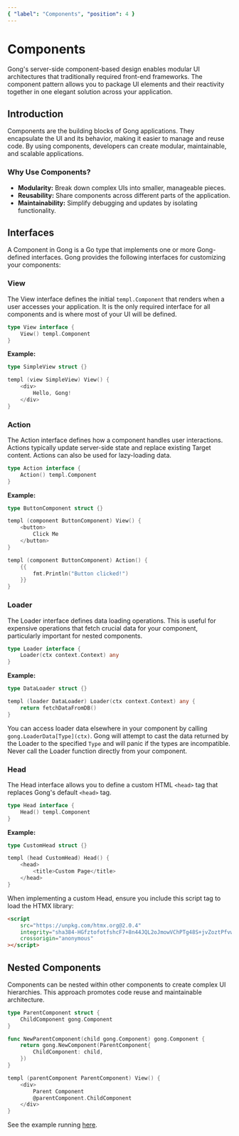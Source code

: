 ```yaml
---
{ "label": "Components", "position": 4 }
---
```


# Components

Gong's server-side component-based design enables modular UI architectures that traditionally required front-end frameworks. The component pattern allows you to package UI elements and their reactivity together in one elegant solution across your application.

## Introduction

Components are the building blocks of Gong applications. They encapsulate the UI and its behavior, making it easier to manage and reuse code. By using components, developers can create modular, maintainable, and scalable applications.

### Why Use Components?

- **Modularity:** Break down complex UIs into smaller, manageable pieces.
- **Reusability:** Share components across different parts of the application.
- **Maintainability:** Simplify debugging and updates by isolating functionality.

## Interfaces

A Component in Gong is a Go type that implements one or more Gong-defined interfaces. Gong provides the following interfaces for customizing your components:

### View

The View interface defines the initial `templ.Component` that renders when a user accesses your application. It is the only required interface for all components and is where most of your UI will be defined.

```go
type View interface {
	View() templ.Component
}
```

**Example:**

```go
type SimpleView struct {}

templ (view SimpleView) View() {
	<div>
		Hello, Gong!
	</div>
}
```

### Action

The Action interface defines how a component handles user interactions. Actions typically update server-side state and replace existing Target content. Actions can also be used for lazy-loading data.

```go
type Action interface {
	Action() templ.Component
}
```

**Example:**

```go
type ButtonComponent struct {}

templ (component ButtonComponent) View() {
	<button>
		Click Me
	</button>
}

templ (component ButtonComponent) Action() {
	{{
		fmt.Println("Button clicked!")
	}}
}
```

### Loader

The Loader interface defines data loading operations. This is useful for expensive operations that fetch crucial data for your component, particularly important for nested components.

```go
type Loader interface {
	Loader(ctx context.Context) any
}
```

**Example:**

```go
type DataLoader struct {}

templ (loader DataLoader) Loader(ctx context.Context) any {
	return fetchDataFromDB()
}
```

You can access loader data elsewhere in your component by calling `gong.LoaderData[Type](ctx)`. Gong will attempt to cast the data returned by the Loader to the specified `Type` and will panic if the types are incompatible. Never call the Loader function directly from your component.

### Head

The Head interface allows you to define a custom HTML `<head>` tag that replaces Gong's default `<head>` tag.

```go
type Head interface {
	Head() templ.Component
}
```

**Example:**

```go
type CustomHead struct {}

templ (head CustomHead) Head() {
	<head>
		<title>Custom Page</title>
	</head>
}
```

When implementing a custom Head, ensure you include this script tag to load the HTMX library:

```html
<script
    src="https://unpkg.com/htmx.org@2.0.4"
    integrity="sha384-HGfztofotfshcF7+8n44JQL2oJmowVChPTg48S+jvZoztPfvwD79OC/LTtG6dMp+"
    crossorigin="anonymous"
></script>
```

## Nested Components

Components can be nested within other components to create complex UI hierarchies. This approach promotes code reuse and maintainable architecture.

```go
type ParentComponent struct {
	ChildComponent gong.Component
}

func NewParentComponent(child gong.Component) gong.Component {
	return gong.NewComponent(ParentComponent{
		ChildComponent: child,
	})
}

templ (parentComponent ParentComponent) View() {
	<div>
		Parent Component
		@parentComponent.ChildComponent
	</div>
}
```

See the example running [here](/example/nested-components).
